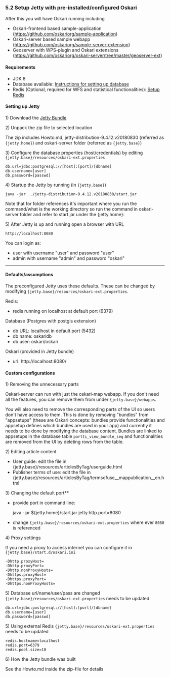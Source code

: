 ### 5.2 Setup Jetty with pre-installed/configured Oskari

After this you will have Oskari running including

- Oskari-frontend based sample-application (https://github.com/oskariorg/sample-application)
- Oskari-server based sample webapp (https://github.com/oskariorg/sample-server-extension)
- Geoserver with WPS-plugin and Oskari extensions (https://github.com/oskariorg/oskari-server/tree/master/geoserver-ext)

#### Requirements

* JDK 8
* Database available: [Instructions for setting up database](/documentation/backend/setup-database)
* Redis (Optional, required for WFS and statistical functionalities): [Setup Redis](/documentation/backend/setup-redis)

#### Setting up Jetty

1\) Download the [Jetty Bundle](/download)

2\) Unpack the zip file to selected location

The zip includes Howto.md, jetty-distribution-9.4.12.v20180830 (referred as `{jetty.home}`) and oskari-server folder (referred as `{jetty.base}`)

3\) Configure the database properties (host/credentials) by editing `{jetty.base}/resources/oskari-ext.properties`

    db.url=jdbc:postgresql://[host]:[port]/[dbname]
    db.username=[user]
    db.password=[passwd]

4\) Startup the Jetty by running (in `{jetty.base}`)

    java -jar ../jetty-distribution-9.4.12.v20180830/start.jar

Note that for folder references it's important where you run the command/what is the working directory so run the command in oskari-server folder and refer to start.jar under the {jetty.home}:

5\) After Jetty is up and running open a browser with URL

    http://localhost:8080


You can login as:
- user with username "user" and password "user"
- admin with username "admin" and password "oskari"

---

#### Defaults/assumptions

The preconfigured Jetty uses these defaults. These can be changed by modifying `{jetty.base}/resources/oskari-ext.properties`.

Redis:
- redis running on localhost at default port (6379)

Database (Postgres with postgis extension)
- db URL: localhost in default port (5432)
- db name: oskaridb
- db user: oskari/oskari

Oskari (provided in Jetty bundle)
- url: http://localhost:8080/

#### Custom configurations

1\) Removing the unnecessary parts

Oskari-server can run with just the oskari-map webapp. If you don't need all the features, you can remove them from under `{jetty.base}/webapps`.

You will also need to remove the corresponding parts of the UI so users don't have access to them. This is done by removing "bundles" from "appsetups" (these are Oskari concepts: bundles provide  functionalities and appsetup defines which bundles are used in your app) and currently it needs to be done by modifying the database content. Bundles are linked to appsetups in the database table `portti_view_bundle_seq` and functionalities are removed from the UI by deleting rows from the table.

2\) Editing article content

- User guide: edit the file in {jetty.base}/resources/articlesByTag/userguide.html
- Publisher terms of use: edit the file in {jetty.base}/resources/articlesByTag/termsofuse__mappublication__en.html

3\) Changing the default port**

- provide port in command line:

    java -jar ${jetty.home}/start.jar jetty.http.port=8080

- change `{jetty.base}/resources/oskari-ext.properties` where ever `8080` is referenced

4\) Proxy settings

If you need a proxy to access internet you can configure it in `{jetty.base}/start.d/oskari.ini`

	-Dhttp.proxyHost=
	-Dhttp.proxyPort=
	-Dhttp.nonProxyHosts=
	-Dhttps.proxyHost=
	-Dhttps.proxyPort=
	-Dhttps.nonProxyHosts=

5\) Database url/name/user/pass are changed
`{jetty.base}/resources/oskari-ext.properties` needs to be updated

	db.url=jdbc:postgresql://[host]:[port]/[dbname]
	db.username=[user]
	db.password=[passwd]

5\) Using external Redis
`{jetty.base}/resources/oskari-ext.properties` needs to be updated

	redis.hostname=localhost
	redis.port=6379
	redis.pool.size=10

6\) How the Jetty bundle was built

See the Howto.md inside the zip-file for details